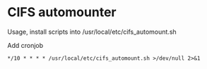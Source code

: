# CIFS automounter

Usage, install scripts into /usr/local/etc/cifs_automount.sh

Add cronjob

```
*/10 * * * * /usr/local/etc/cifs_automount.sh >/dev/null 2>&1
```
